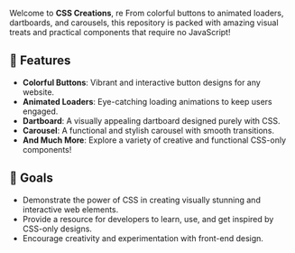 Welcome to **CSS Creations**, 
 re From colorful buttons to animated loaders, dartboards, and carousels, this repository is packed with amazing visual treats and practical components that require no JavaScript!

## 🌟 Features
- **Colorful Buttons**: Vibrant and interactive button designs for any website.
- **Animated Loaders**: Eye-catching loading animations to keep users engaged.
- **Dartboard**: A visually appealing dartboard designed purely with CSS.
- **Carousel**: A functional and stylish carousel with smooth transitions.
- **And Much More**: Explore a variety of creative and functional CSS-only components!

## 🎯 Goals
- Demonstrate the power of CSS in creating visually stunning and interactive web elements.
- Provide a resource for developers to learn, use, and get inspired by CSS-only designs.
- Encourage creativity and experimentation with front-end design.


